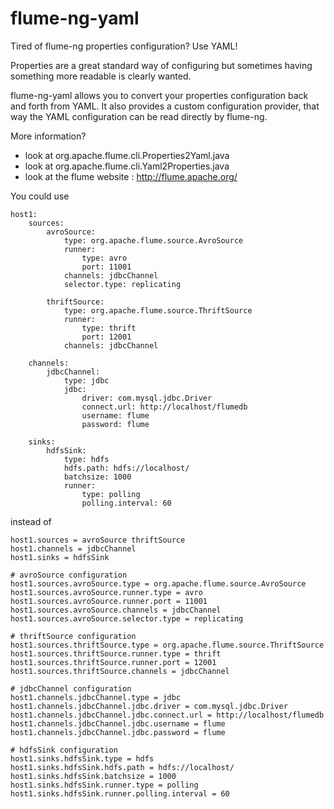 flume-ng-yaml
=================

Tired of flume-ng properties configuration? Use YAML!

Properties are a great standard way of configuring but sometimes having something more readable is clearly wanted.

flume-ng-yaml allows you to convert your properties configuration back and forth from YAML. It also provides a custom configuration provider, that way the YAML configuration can be read directly by flume-ng.

More information?
* look at org.apache.flume.cli.Properties2Yaml.java
* look at org.apache.flume.cli.Yaml2Properties.java
* look at the flume website : http://flume.apache.org/

You could use

```
host1:
    sources:
        avroSource:
            type: org.apache.flume.source.AvroSource
            runner:
                type: avro
                port: 11001
            channels: jdbcChannel
            selector.type: replicating

        thriftSource:
            type: org.apache.flume.source.ThriftSource
            runner:
                type: thrift
                port: 12001
            channels: jdbcChannel

    channels:
        jdbcChannel:
            type: jdbc
            jdbc:
                driver: com.mysql.jdbc.Driver
                connect.url: http://localhost/flumedb
                username: flume
                password: flume

    sinks:
        hdfsSink:
            type: hdfs
            hdfs.path: hdfs://localhost/
            batchsize: 1000
            runner:
                type: polling
                polling.interval: 60
```

instead of 

```
host1.sources = avroSource thriftSource
host1.channels = jdbcChannel
host1.sinks = hdfsSink

# avroSource configuration
host1.sources.avroSource.type = org.apache.flume.source.AvroSource
host1.sources.avroSource.runner.type = avro
host1.sources.avroSource.runner.port = 11001
host1.sources.avroSource.channels = jdbcChannel
host1.sources.avroSource.selector.type = replicating

# thriftSource configuration
host1.sources.thriftSource.type = org.apache.flume.source.ThriftSource
host1.sources.thriftSource.runner.type = thrift
host1.sources.thriftSource.runner.port = 12001
host1.sources.thriftSource.channels = jdbcChannel

# jdbcChannel configuration
host1.channels.jdbcChannel.type = jdbc
host1.channels.jdbcChannel.jdbc.driver = com.mysql.jdbc.Driver
host1.channels.jdbcChannel.jdbc.connect.url = http://localhost/flumedb
host1.channels.jdbcChannel.jdbc.username = flume
host1.channels.jdbcChannel.jdbc.password = flume

# hdfsSink configuration
host1.sinks.hdfsSink.type = hdfs
host1.sinks.hdfsSink.hdfs.path = hdfs://localhost/
host1.sinks.hdfsSink.batchsize = 1000
host1.sinks.hdfsSink.runner.type = polling
host1.sinks.hdfsSink.runner.polling.interval = 60
```

